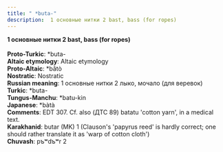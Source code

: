 ```yaml
---
title: " *buta-"
description:  1 основные нитки 2 bast, bass (for ropes)
---
```

<p data-pagefind-weight="0.5">
<strong> 1 основные нитки 2 bast, bass (for ropes)</strong><br><br>
<strong>Proto-Turkic</strong>:  *buta-<br>
<strong>Altaic etymology</strong>:  Altaic etymology<br>
<strong> Proto-Altaic</strong>:  *bằtò<br>
<strong>Nostratic</strong>:  Nostratic<br>
<strong>Russian meaning</strong>:  1 основные нитки 2 лыко, мочало (для веревок)<br>
<strong>Turkic</strong>:  *buta-<br>
<strong>Tungus-Manchu</strong>:  *batu-kin<br>
<strong>Japanese</strong>:  *bàtà<br>
<strong>Comments</strong>:  EDT 307. Cf. also (ДТС 89) batatu 'cotton yarn', in a medical text.<br>
<strong>Karakhanid</strong>:  butar (MK) 1 (Clauson's 'papyrus reed' is hardly correct; one should rather translate it as 'warp of cotton cloth')<br>
<strong>Chuvash</strong>:  pъʷdъʷr 2<br>

</p>
